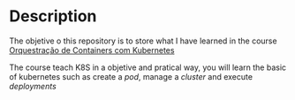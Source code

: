 # Description

The objetive o this repository is to store what I have learned in the course [Orquestração de Containers com Kubernetes](https://meli.udemy.com/course/orquestracao-de-containers-com-kubernetes/learn/lecture/22504282#overview)

The course teach K8S in a objetive and pratical way, you will learn the basic of kubernetes such as create a *pod*, manage a *cluster* and execute *deployments*

